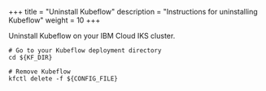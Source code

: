 +++
title = "Uninstall Kubeflow"
description = "Instructions for uninstalling Kubeflow"
weight = 10
+++

Uninstall Kubeflow on your IBM Cloud IKS cluster.

```
# Go to your Kubeflow deployment directory
cd ${KF_DIR}

# Remove Kubeflow
kfctl delete -f ${CONFIG_FILE}
```
